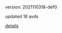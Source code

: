 version: 2021110318-def0

updated 18 avds

[details](https://github.com/0x74f917491bfa7ebfa379/ali_avd_db/blob/master/change_log/2021/11/03/18/def0.txt)